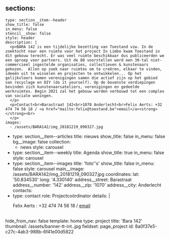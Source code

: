 sections:
  -
    type: section__item--header
    show_title: false
    in_menu: false
    stencil__show: false
    style: header
    description: |
      <p>BARA 142 is een tijdelijke bezetting van Toestand vzw. In de zoektocht naar een ruimte voor het project In Limbo kwam Toestand in dit gebouw terecht. Er was veel ruimte beschikbaar dus publiceerden we een oproep voor partners. Uit de 80 voorstellen werd een 30-tal niet-commercieel ingestelde organisaties, collectieven & kunstenaars gekozen.  Allen op zoek naar ruimtes om te creëren, elkaar te vinden, ideeën uit te wisselen en projecten te ontwikkelen... Op het gelijkvloers komen verenigingen samen die actief zijn op het gebied van recyclage en DIY (do it yourself). Op de bovenste verdiepingen bevinden zich kunstenaarsateliers, verenigingen en gedeelde werkruimtes. Begin 2021 zal het gebouw worden verbouwd tot een complex van sociale woningen.
      </p>
      <p>Contact<br>Barastraat 142<br>1070 Anderlecht<br>Felix Aerts: +32 474 74 56 18 / <a href="mailto:felix@toestand.be">email</a><strong></strong><br>
      </p>
    images:
      - /assets/BARA142/img_20181219_090327.jpg
  -
    type: section__item--articles
    title: nieuws
    show_title: false
    in_menu: false
    bg__image: false
    collection:
      - news
    style: carousel
  -
    type: section__item--weekly
    title: Agenda
    show_title: true
    in_menu: false
    style: carousel
  -
    type: section__item--images
    title: 'foto''s'
    show_title: false
    in_menu: false
    style: carousel
main__image: /assets/BARA142/img_20181219_090327.jpg
coordinates:
  lat: '50.834530'
  long: '4.330140'
address__street: Barastraat
address__number: '142'
address__zip: '1070'
address__city: Anderlecht
contacts:
  -
    type: contact
    role: Projectcoördinator
    details: |
      <p>Felix Aerts : +32 474 74 56 18 / <a href="mailto:felix@toestand.be">email</a><br><br>
      </p>
hide_from_nav: false
template: home
type: project
title: 'Bara 142'
thumbnail: /assets/banner-tt-int..jpg
fieldset: page_project
id: 8a0f37e5-c27c-4ab3-988b-6f41e00d5822
